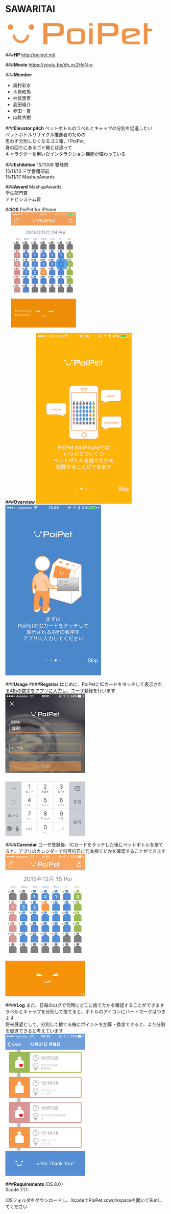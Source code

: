 # SAWARITAI
![poipet_logo](https://github.com/enpitut/SAWARITAI/blob/master/LP/img/poipet_logo.png)  
  
###**HP**
http://poipet.ml/ 

###**Movie**
https://youtu.be/dh_vc2HoN-o

###**Member**
- 奥村彩水
- 木邑和馬
- 神武里奈
- 高田崚介
- 夛田一貴
- 山路大樹

###**Elevator pitch** 
ペットボトルのラベルとキャップの分別を促進したい   
ペットボトルリサイクル推進者のための   
思わず分別したくなるゴミ箱、「PoiPet」   
身の回りにあるゴミ箱とは違って   
キャラクターを用いたインタラクション機能が備わっている

###**Exhibition**
15/11/08 雙峰祭   
15/11/13 三学書籍部前  
15/11/17 MashupAwards  

###**Award**
MashupAwards  
 学生部門賞  
 アドビシステム賞  


##**iOS**
PoiPet for iPhone  
![k-means](https://github.com/enpitut/SAWARITAI/blob/master/ScreenShot/poipet_iphone.gif)  

###**Overview**
![k-means](https://github.com/enpitut/SAWARITAI/blob/master/ScreenShot/poipet_setumei1.PNG)
![k-means](https://github.com/enpitut/SAWARITAI/blob/master/ScreenShot/poipet_setumei2.PNG)

###**Usage**
####**Registar**
はじめに、PoiPetにICカードをタッチして表示される4桁の数字をアプリに入力し、ユーザ登録を行います    
![k-means](https://github.com/enpitut/SAWARITAI/blob/master/ScreenShot/poipet_image3.PNG)

####**Carendar**
ユーザ登録後、ICカードをタッチした後にペットボトルを捨てると、アプリのカレンダーで何月何日に何本捨てたかを確認することができます  
![k-means](https://github.com/enpitut/SAWARITAI/blob/master/ScreenShot/poipet_image1.PNG)  

####**Log**
また、日毎のログで何時にどこに捨てたかを確認することができます  
ラベルとキャップを分別して捨てると、ボトルのアイコンにハートマークはつきます  
将来展望として、分別して捨てる毎にポイントを加算・換金できると、より分別を促進できると考えています   
![k-means](https://github.com/enpitut/SAWARITAI/blob/master/ScreenShot/poipet_image2.PNG)

###**Requirements**
iOS 8.0+  
Xcode 7.1.1  

iOSフォルダをダウンロードし、XcodeでPoiPet.xcworkspaceを開いてRunしてください  




